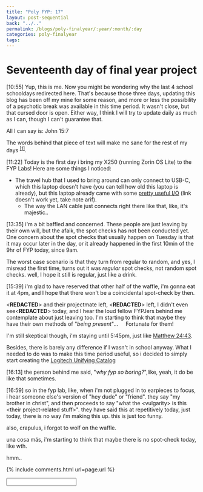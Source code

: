 ```yaml
---
title: "Poly FYP: 17"
layout: post-sequential
back: "../.."
permalink: /blogs/poly-finalyear/:year/:month/:day
categories: poly-finalyear
tags: 
---
```

# Seventeenth day of final year project

<span class="timestamp">[10:55]</span> Yup, this is me. Now you might be wondering why the last 4 school schooldays redirected here. That's because those three days, updating this blog has been off my mine for some reason, and more or less the possibility of a psychotic break was available in this time period. It wasn't close, but that cursed door is open. Either way, I think I will try to update daily as much as I can, though I can't guarantee that. 

All I can say is: John 15:7

The words behind that piece of text will make me sane for the rest of my days <sup><a href="#1">[1]</a></sup>.

<span class="timestamp">[11:22]</span> Today is the first day i bring my X250 (running Zorin OS Lite) to the FYP Labs! Here are some things I noticed:
* The travel hub that I used to bring around can only connect to USB-C, which this laptop doesn't have (you can tell how old this laptop is already), but this laptop already came with some [pretty useful I/O](/) (link doesn't work yet, take note arif).
    * The way the LAN cable just connects right there like that, like, it's majestic..


<span class="timestamp">[13:35]</span> i'm a bit baffled and concerned. These people are just leaving by their own will, but the afaik, the spot checks has not been conducted yet. One concern about the spot checks that usually happen on Tuesday is that it may occur later in the day, or it already happened in the first 10min of the 9hr of FYP today, since 9am. 

The worst case scenario is that they turn from regular to random, and yes, I misread the first time, turns out it was _regular_ spot checks, not random spot checks. well, I hope it still is regular, just like a drink.

<span class="timestamp">[15:39]</span> i'm glad to have reserved that other half of the waffle, i'm gonna eat it at 4pm, and I hope that there won't be a coincidental spot-check by then. 

<span class='disable-selection' ondblclick="this.innerHTML='Jovan'">&lt;<b>REDACTED</b>&gt;</span> and their projectmate left, <span class='disable-selection' ondblclick="this.innerHTML='Ellyiana'">&lt;<b>REDACTED</b>&gt;</span> left, I didn't even see<span class='disable-selection' ondblclick="this.innerHTML='Jun Jie'">&lt;<b>REDACTED</b>&gt;</span> today, and I hear the loud fellow FYPJers behind me contemplate about just leaving too. I'm starting to think that maybe they have their own methods of "_being present_"...&nbsp;&nbsp;&nbsp;&nbsp;&nbsp;Fortunate for them!

I'm still skeptical though, i'm staying until 5:45pm, just like <a href="https://www.biblegateway.com/passage/? search=Matthew%2024%3A43&version=NIV" target="_blank">Matthew 24:43</a>.

Besides, there is barely any difference if I wasn't in school anyway. What I needed to do was to make this time period useful, so i decided to simply start creating the [Logitech Unifying Catalog](/resources/logitech-unifying) 

<span class="timestamp">[16:13]</span> the person behind me said, "_why fyp so boring?_",like, yeah, it do be like that sometimes.

<span class="timestamp">[16:59]</span> so in the fyp lab, like, when i'm not plugged in to earpieces to focus, i hear someone else's version of "hey dude" or "friend". they say "my brother in christ", and then proceeds to say "what the &lt;vulgarity&gt; is this &lt;their project-related stuff&gt;". they have said this at repetitively today, just today, there is no way i'm making this up. this is just too funny.

also, crapulus, i forgot to wolf on the waffle.

una cosa más, i'm starting to think that maybe there is no spot-check today, like wth.

hmm..

<!--

<span class='disable-selection' ondblclick="this.innerHTML=''">&lt;<b>REDACTED</b>&gt;</span>
<span class='disable-selection' ondblclick="this.innerHTML=''">&#42;&#42;&#42;&#42;</span>

-->
{% include comments.html url=page.url %}

<input id="password-input" type="password" class="text-secret" onkeyup="unlock()" autocomplete="off">

<span class="disable-selection" id="truth" style="display:none;"><sup id="1">[1]</sup> and my God, that hug-percut of affirmation from God. That scripture wasn't even shared in the sermon that day but the theme was definitely related to it. Every week, i pray with my friends that the word will speak, but that sermon hit differently, like it was a power-up. <br><br>i was blasphemous for assuming that God would forsake me. </span>
